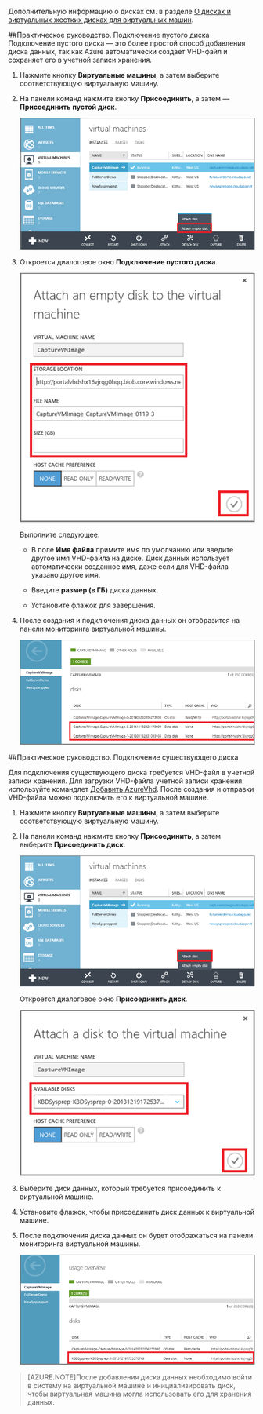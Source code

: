 
Дополнительную информацию о дисках см. в разделе [О дисках и виртуальных жестких дисках для виртуальных машин](../articles/virtual-machines-disks-vhds.md).

##<a id="attachempty"></a>Практическое руководство. Подключение пустого диска
Подключение пустого диска — это более простой способ добавления диска данных, так как Azure автоматически создает VHD-файл и сохраняет его в учетной записи хранения.

1. Нажмите кнопку **Виртуальные машины**, а затем выберите соответствующую виртуальную машину.

2. На панели команд нажмите кнопку **Присоединить**, а затем — **Присоединить пустой диск**.


	![Подключение пустого диска](./media/howto-attach-disk-window-linux/AttachEmptyDisk.png)

3.	Откроется диалоговое окно **Подключение пустого диска**.


	![Присоединить новый пустой диск](./media/howto-attach-disk-window-linux/AttachEmptyDetail.png)


	Выполните следующее:

	- В поле **Имя файла** примите имя по умолчанию или введите другое имя VHD-файла на диске. Диск данных использует автоматически созданное имя, даже если для VHD-файла указано другое имя.

	- Введите **размер (в ГБ)** диска данных.

	- Установите флажок для завершения.

4.	После создания и подключения диска данных он отобразится на панели мониторинга виртуальной машины.

	![Пустой диск данных успешно подключен](./media/howto-attach-disk-window-linux/AttachEmptySuccess.png)

##<a id="attachexisting"></a>Практическое руководство. Подключение существующего диска

Для подключения существующего диска требуется VHD-файл в учетной записи хранения. Для загрузки VHD-файла учетной записи хранения используйте командлет [Добавить AzureVhd](http://go.microsoft.com/FWLink/p/?LinkID=391684). После создания и отправки VHD-файла можно подключить его к виртуальной машине.

1. Нажмите кнопку **Виртуальные машины**, а затем выберите соответствующую виртуальную машину.

2. На панели команд нажмите кнопку **Присоединить**, а затем выберите **Присоединить диск**.


	![Присоединение диска данных](./media/howto-attach-disk-window-linux/AttachExistingDisk.png)

	Откроется диалоговое окно **Присоединить диск**.



	![Введите сведения о диске данных](./media/howto-attach-disk-window-linux/AttachExistingDetail.png)

3. Выберите диск данных, который требуется присоединить к виртуальной машине.

4. Установите флажок, чтобы присоединить диск данных к виртуальной машине.

5.	После подключения диска данных он будет отображаться на панели мониторинга виртуальной машины.


	![Диск данных успешно подключен](./media/howto-attach-disk-window-linux/AttachExistingSuccess.png)

> [AZURE.NOTE]После добавления диска данных необходимо войти в систему на виртуальной машине и инициализировать диск, чтобы виртуальная машина могла использовать его для хранения данных.

<!---HONumber=Oct15_HO3-->